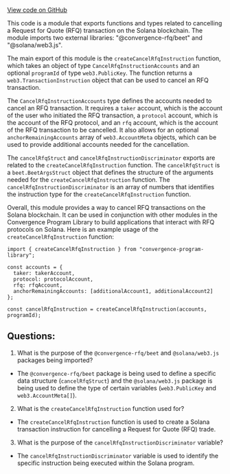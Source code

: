 [View code on GitHub](https://github.com/convergence-rfq/convergence-program-library/rfq/js/generated/instructions/cancelRfq.d.ts)

This code is a module that exports functions and types related to cancelling a Request for Quote (RFQ) transaction on the Solana blockchain. The module imports two external libraries: "@convergence-rfq/beet" and "@solana/web3.js".

The main export of this module is the `createCancelRfqInstruction` function, which takes an object of type `CancelRfqInstructionAccounts` and an optional `programId` of type `web3.PublicKey`. The function returns a `web3.TransactionInstruction` object that can be used to cancel an RFQ transaction.

The `CancelRfqInstructionAccounts` type defines the accounts needed to cancel an RFQ transaction. It requires a `taker` account, which is the account of the user who initiated the RFQ transaction, a `protocol` account, which is the account of the RFQ protocol, and an `rfq` account, which is the account of the RFQ transaction to be cancelled. It also allows for an optional `anchorRemainingAccounts` array of `web3.AccountMeta` objects, which can be used to provide additional accounts needed for the cancellation.

The `cancelRfqStruct` and `cancelRfqInstructionDiscriminator` exports are related to the `createCancelRfqInstruction` function. The `cancelRfqStruct` is a `beet.BeetArgsStruct` object that defines the structure of the arguments needed for the `createCancelRfqInstruction` function. The `cancelRfqInstructionDiscriminator` is an array of numbers that identifies the instruction type for the `createCancelRfqInstruction` function.

Overall, this module provides a way to cancel RFQ transactions on the Solana blockchain. It can be used in conjunction with other modules in the Convergence Program Library to build applications that interact with RFQ protocols on Solana. Here is an example usage of the `createCancelRfqInstruction` function:

```
import { createCancelRfqInstruction } from "convergence-program-library";

const accounts = {
  taker: takerAccount,
  protocol: protocolAccount,
  rfq: rfqAccount,
  anchorRemainingAccounts: [additionalAccount1, additionalAccount2]
};

const cancelRfqInstruction = createCancelRfqInstruction(accounts, programId);
```
## Questions: 
 1. What is the purpose of the `@convergence-rfq/beet` and `@solana/web3.js` packages being imported?
- The `@convergence-rfq/beet` package is being used to define a specific data structure (`cancelRfqStruct`) and the `@solana/web3.js` package is being used to define the type of certain variables (`web3.PublicKey` and `web3.AccountMeta[]`).
    
2. What is the `createCancelRfqInstruction` function used for?
- The `createCancelRfqInstruction` function is used to create a Solana transaction instruction for cancelling a Request for Quote (RFQ) trade.
    
3. What is the purpose of the `cancelRfqInstructionDiscriminator` variable?
- The `cancelRfqInstructionDiscriminator` variable is used to identify the specific instruction being executed within the Solana program.
